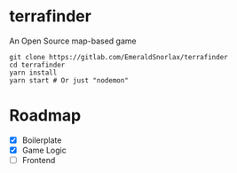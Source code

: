 # terrafinder

An Open Source map-based game

```
git clone https://gitlab.com/EmeraldSnorlax/terrafinder
cd terrafinder
yarn install
yarn start # Or just "nodemon"
```

Roadmap
===

- [x] Boilerplate
- [x] Game Logic
- [ ] Frontend
